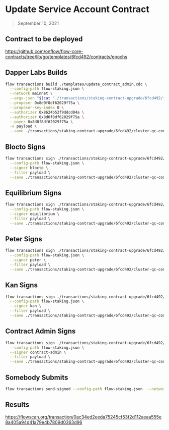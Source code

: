 # Update Service Account Contract

> September 10, 2021

## Contract to be deployed

https://github.com/onflow/flow-core-contracts/tree/lib/go/templates/6fcd492/contracts/epochs

## Dapper Labs Builds

```sh
flow transactions build ./templates/update_contract_admin.cdc \
  --config-path flow-staking.json \
  --network mainnet \
  --args-json "$(cat "./transactions/staking-contract-upgrade/6fcd492/flow-cluster-qc-arguments.json")" \
  --proposer 0x8d0f8df62029f75a \
  --proposer-key-index 0 \
  --authorizer 0x8624b52f9ddcd04a \
  --authorizer 0x8d0f8df62029f75a \
  --payer 0x8d0f8df62029f75a \
  -x payload \
  --save ./transactions/staking-contract-upgrade/6fcd492/cluster-qc-contract-upgrade-6fcd492-unsigned.rlp
```

## Blocto Signs

```sh
flow transactions sign ./transactions/staking-contract-upgrade/6fcd492/cluster-qc-contract-upgrade-6fcd492-unsigned.rlp \
  --config-path flow-staking.json \
  --signer blocto \
  --filter payload \
  --save ./transactions/staking-contract-upgrade/6fcd492/cluster-qc-contract-upgrade-6fcd492-sig-1.rlp
```

## Equilibrium Signs

```sh
flow transactions sign ./transactions/staking-contract-upgrade/6fcd492/cluster-qc-contract-upgrade-6fcd492-sig-1.rlp \
  --config-path flow-staking.json \
  --signer equilibrium \
  --filter payload \
  --save ./transactions/staking-contract-upgrade/6fcd492/cluster-qc-contract-upgrade-6fcd492-sig-2.rlp
```

## Peter Signs

```sh
flow transactions sign ./transactions/staking-contract-upgrade/6fcd492/cluster-qc-contract-upgrade-6fcd492-sig-2.rlp \
  --config-path flow-staking.json \
  --signer peter \
  --filter payload \
  --save ./transactions/staking-contract-upgrade/6fcd492/cluster-qc-contract-upgrade-6fcd492-sig-3.rlp
```

## Kan Signs

```sh
flow transactions sign ./transactions/staking-contract-upgrade/6fcd492/cluster-qc-contract-upgrade-6fcd492-sig-3.rlp \
  --config-path flow-staking.json \
  --signer kan \
  --filter payload \
  --save ./transactions/staking-contract-upgrade/6fcd492/cluster-qc-contract-upgrade-6fcd492-sig-4.rlp
```

## Contract Admin Signs

```sh
flow transactions sign ./transactions/staking-contract-upgrade/6fcd492/cluster-qc-contract-upgrade-6fcd492-sig-4.rlp \
  --config-path flow-staking.json \
  --signer contract-admin \
  --filter payload \
  --save ./transactions/staking-contract-upgrade/6fcd492/cluster-qc-contract-upgrade-6fcd492-sig-complete.rlp
```

## Somebody Submits

```sh
flow transactions send-signed --config-path flow-staking.json  --network mainnet ./transactions/staking-contract-upgrade/6fcd492/cluster-qc-contract-upgrade-6fcd492-sig-complete.rlp
```

## Results

https://flowscan.org/transaction/0ac34ed2eeda75245cf53f2d112aeaa555e8a405a94d41a79e4b7809d0363d96
